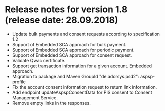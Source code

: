 # Release notes for version 1.8 (release date: 28.09.2018)
- Update bulk payments and consent requests according to specification 1.2
- Support of Embedded SCA approach for bulk payment.
- Support of Embedded SCA approach for periodic payment.
- Support of Embedded SCA approach for consent request.
- Validate Qwac certificate.
- Support get transaction information for a given account. Embedded approach.
- Migration to package and Maven GroupId "de.adorsys.psd2": aspsp-profile 
- Fix the account consent information request to return link information.
- Add endpoint updateAspspConsentData for PIS consent to Consent Management Service.
- Remove empty links in the responses.
